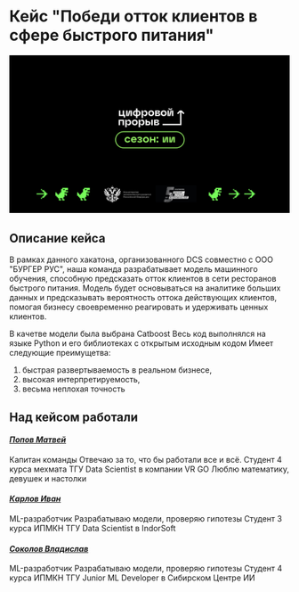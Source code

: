 # Кейс "Победи отток клиентов в сфере быстрого питания"

![Шапка](DCS.png)

## Описание кейса

В рамках данного хакатона, организованного DCS совместно с ООО "БУРГЕР РУС", наша команда разрабатывает модель машинного обучения, способную предсказать отток клиентов в сети ресторанов быстрого питания. Модель будет основываться на аналитике больших данных и предсказывать вероятность оттока действующих клиентов, помогая бизнесу своевременно реагировать и удерживать ценных клиентов.

В качетве модели была выбрана Catboost
Весь код выполнялся на языке Python и его библиотеках с открытым исходным кодом
Имеет следующие преимущетва:
1. быстрая развертываемость в реальном бизнесе, 
2. высокая интерпретируемость, 
3. весьма неплохая точность



## Над кейсом работали

#### *[Попов Матвей](https://github.com/MtPriest)*
Капитан команды
Отвечаю за то, что бы работали все и всё.
Студент 4  курса мехмата ТГУ
Data Scientist в компании VR GO 
Люблю математику, девушек и настолки

#### *[Карлов Иван](https://github.com/DaEtoJostka)*
ML-разработчик
Разрабатываю модели, проверяю гипотезы
Студент 3 курса ИПМКН ТГУ
Data Scientist в IndorSoft

#### *[Соколов Владислав](https://github.com/RatumExLibris)*
ML-разработчик
Разрабатываю модели, проверяю гипотезы
Студент 4 курса ИПМКН ТГУ
Junior ML Developer в Сибирском Центре  ИИ



